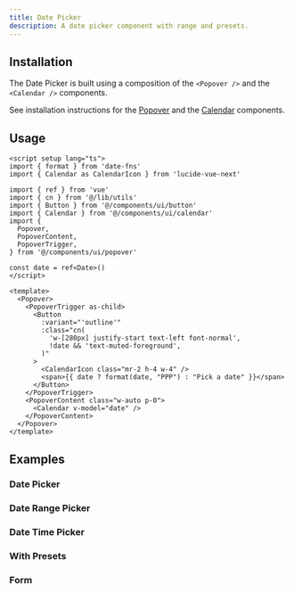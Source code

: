 ```yaml
---
title: Date Picker
description: A date picker component with range and presets.
---
```



<ComponentPreview name="DatePickerDemo"  /> 

## Installation

The Date Picker is built using a composition of the `<Popover />` and the `<Calendar />` components.

See installation instructions for the [Popover](/docs/components/popover#installation) and the [Calendar](/docs/components/calendar#installation) components.

## Usage

```vue
<script setup lang="ts">
import { format } from 'date-fns'
import { Calendar as CalendarIcon } from 'lucide-vue-next'

import { ref } from 'vue'
import { cn } from '@/lib/utils'
import { Button } from '@/components/ui/button'
import { Calendar } from '@/components/ui/calendar'
import {
  Popover,
  PopoverContent,
  PopoverTrigger,
} from '@/components/ui/popover'

const date = ref<Date>()
</script>

<template>
  <Popover>
    <PopoverTrigger as-child>
      <Button
        :variant="'outline'"
        :class="cn(
          'w-[280px] justify-start text-left font-normal',
          !date && 'text-muted-foreground',
        )"
      >
        <CalendarIcon class="mr-2 h-4 w-4" />
        <span>{{ date ? format(date, "PPP") : "Pick a date" }}</span>
      </Button>
    </PopoverTrigger>
    <PopoverContent class="w-auto p-0">
      <Calendar v-model="date" />
    </PopoverContent>
  </Popover>
</template>
```


## Examples

### Date Picker

<ComponentPreview name="DatePickerDemo"  />

### Date Range Picker

<ComponentPreview name="DatePickerWithRange"  />

### Date Time Picker

<ComponentPreview name="DateTimePickerDemo"  />

### With Presets

<ComponentPreview name="DatePickerWithPresets"  />

### Form

<ComponentPreview name="DatePickerForm"  />
